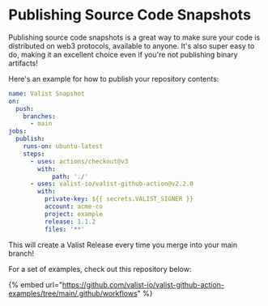 # Publishing Source Code Snapshots

Publishing source code snapshots is a great way to make sure your code is distributed on web3 protocols, available to anyone. It's also super easy to do, making it an excellent choice even if you're not publishing binary artifacts!

Here's an example for how to publish your repository contents:

```yaml
name: Valist Snapshot
on:
  push:
    branches:
      - main
jobs:
  publish:
    runs-on: ubuntu-latest
    steps:
      - uses: actions/checkout@v3
        with:
            path: './'
      - uses: valist-io/valist-github-action@v2.2.0
        with:
          private-key: ${{ secrets.VALIST_SIGNER }}
          account: acme-co
          project: example
          release: 1.1.2
          files: '**'
```

This will create a Valist Release every time you merge into your main branch!

For a set of examples, check out this repository below:

{% embed url="https://github.com/valist-io/valist-github-action-examples/tree/main/.github/workflows" %}
